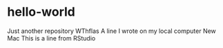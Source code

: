 # hello-world
Just another repository
WThflas
A line I wrote on my local computer
New Mac
This is a line from RStudio
